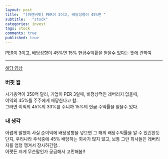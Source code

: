 ```yaml
---
layout: post
title:  "[워렌버핏] PER이 3이고, 배당성향이 45%면 "
subtitle:   "stock"
categories: invest
tags: stock
comments: true
published: true
---
```


PER이 3이고, 배당성향이 45%면 15% 현금수익률을 얻을수 있다는 뜻에 관하여

---

[해당 영상](https://www.youtube.com/shorts/wwH9ROPgERU)

### 버핏 왈
시가총액이 350억 달러, 기업이 PER 3일때, 비정상적인 레버리지 없을때,  
이익의 45%를 주주에게 배당한다고 함.  
그러면 이익의 45%의 33%를 주니까 15%의 현금 수익률을 얻을수 있다.

### 내 생각
어렵게 말했지 사실 순이익에 배당성향을 넣으면 그 해의 배당수익률을 알 수 있긴한듯  
단지, 우리나라 주식중에 45% 배당하는 회사가 많지 않고, 보통 그런 회사들은 레버리지를 엄청 땡겨서 장사하긴함..  
어쨋든 저게 무슨말인가 궁금해서 고민해봄!!